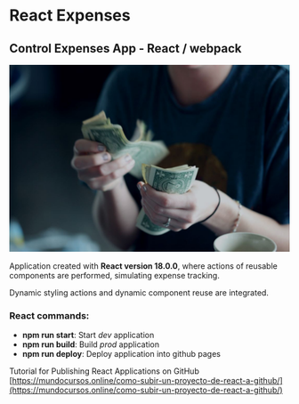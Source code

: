 # React Expenses
## Control Expenses App - React / webpack

![React Expenses App](public/react-expenses.jpg)

Application created with **React version 18.0.0**, where actions of reusable components are performed, simulating expense tracking.

Dynamic styling actions and dynamic component reuse are integrated.

### React commands:
- **npm run start**: Start *dev* application
- **npm run build**: Build *prod* application
- **npm run deploy**: Deploy application into github pages

Tutorial for Publishing React Applications on GitHub
[https://mundocursos.online/como-subir-un-proyecto-de-react-a-github/](https://mundocursos.online/como-subir-un-proyecto-de-react-a-github/)
